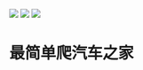 ![](https://img.shields.io/badge/%E8%AF%84%E5%88%86---%E2%98%85%E2%98%85%E2%98%85%E2%98%86%E2%98%86-lightgrey)
![](https://img.shields.io/badge/GGv5-v%201.0-important)
![](https://img.shields.io/badge/sky-666-9cf.svg)
<h1>最简单爬汽车之家</h1>

